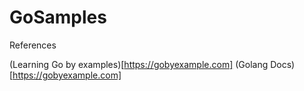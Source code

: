 # GoSamples

References

(Learning Go by examples)[https://gobyexample.com]
(Golang Docs)[https://gobyexample.com]
